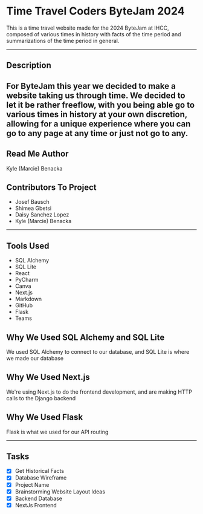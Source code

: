 # Time Travel Coders ByteJam 2024
This is a time travel website made for the 2024 ByteJam at IHCC,
composed of various times in history with facts of the time period
and summarizations of the time period in general.

---

## Description 
For ByteJam this year we decided to make a website taking us through
time. We decided to let it be rather freeflow, with you being able 
go to various times in history at your own discretion, allowing
for a unique experience where you can go to any page at any time or
just not go to any. 
---

## Read Me Author
Kyle (Marcie) Benacka

## Contributors To Project
- Josef Bausch 
- Shimea Gbetsi
- Daisy Sanchez Lopez
- Kyle (Marcie) Benacka
---

## Tools Used
- SQL Alchemy
- SQL Lite
- React
- PyCharm
- Canva
- Next.js
- Markdown
- GitHub
- Flask
- Teams

## Why We Used SQL Alchemy and SQL Lite
We used SQL Alchemy to connect to our database, and SQL Lite 
is where we made our database


## Why We Used Next.js
We're using Next.js to do the frontend development, and are making HTTP
calls to the Django backend

## Why We Used Flask
Flask is what we used for our API routing

---

## Tasks

- [x] Get Historical Facts
- [x] Database Wireframe
- [x] Project Name
- [x] Brainstorming Website Layout Ideas
- [x] Backend Database
- [x] NextJs Frontend
